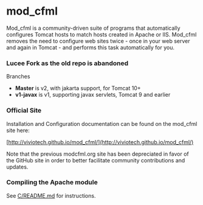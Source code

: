 # mod_cfml
Mod_cfml is a community-driven suite of programs that automatically configures Tomcat hosts to match hosts created in Apache or IIS. Mod_cfml removes the need to configure web sites twice - once in your web server and again in Tomcat - and performs this task automatically for you.

### Lucee Fork as the old repo is abandoned

Branches
- **Master** is v2, with jakarta support, for Tomcat 10+
- **v1-javax** is v1, supporting javax servlets, Tomcat 9 and earlier

### Official Site

Installation and Configuration documentation can be found on the mod_cfml site here:

[http://viviotech.github.io/mod_cfml/](http://viviotech.github.io/mod_cfml/)

Note that the previous modcfml.org site has been depreciated in favor of the GitHub site in order to better facilitate community contributions and updates.

### Compiling the Apache module
See [C/README.md](C/README.md) for instructions.
